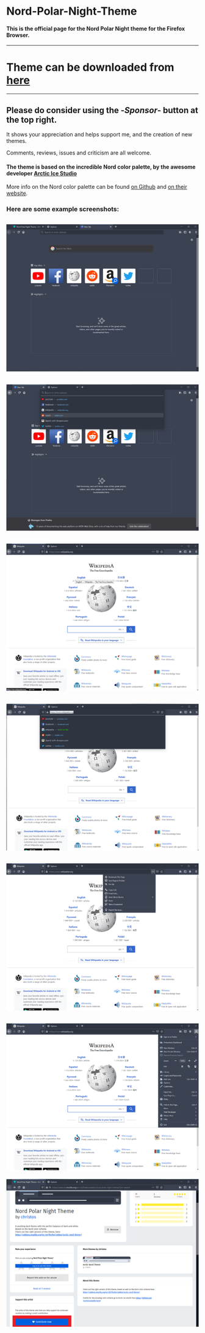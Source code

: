 # Nord-Polar-Night-Theme
#### This is the official page for the Nord Polar Night theme for the Firefox Browser.
---
# Theme can be downloaded from [here](https://addons.mozilla.org/en-US/firefox/addon/nord-polar-night-theme/)
***
## Please do consider using the -*Sponsor*- button at the top right.
It shows your appreciation and helps support me, and the creation of new themes.

Comments, reviews, issues and criticism are all welcome.



#### The theme is based on the incredible Nord color palette, by the awesome developer [Arctic Ice Studio](https://github.com/arcticicestudio)
More info on the Nord color palette can be found [on Github](https://github.com/arcticicestudio/nord) and [on their website](https://www.nordtheme.com/). 

### Here are some example screenshots:


![](https://github.com/ChristosBouronikos/Nord-Polar-Night-Theme/blob/master/Readme%20Images/1.png)
---

![](https://github.com/ChristosBouronikos/Nord-Polar-Night-Theme/blob/master/Readme%20Images/2.png)
---

![](https://github.com/ChristosBouronikos/Nord-Polar-Night-Theme/blob/master/Readme%20Images/3.png)
---

![](https://github.com/ChristosBouronikos/Nord-Polar-Night-Theme/blob/master/Readme%20Images/4.png)
---

![](https://github.com/ChristosBouronikos/Nord-Polar-Night-Theme/blob/master/Readme%20Images/5.png)
---

![](https://github.com/ChristosBouronikos/Nord-Polar-Night-Theme/blob/master/Readme%20Images/6.png)
---

![](https://github.com/ChristosBouronikos/Nord-Polar-Night-Theme/blob/master/Readme%20Images/7.png)
